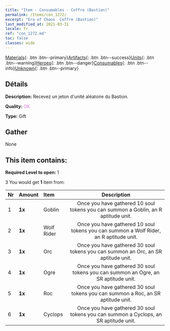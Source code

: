 ```yaml
---
title: "Item - Consumables - Coffre (Bastion)"
permalink: /Items/con_1272/
excerpt: "Era of Chaos  Coffre (Bastion)"
last_modified_at: 2021-03-31
locale: fr
ref: "con_1272.md"
toc: false
classes: wide
---
```

 [Materials](/fr/Items/){: .btn .btn--primary}[Artifacts](/fr/Items/Artifacts/){: .btn .btn--success}[Units](/fr/Items/Units/){: .btn .btn--warning}[Heroes](/fr/Items/Heroes/){: .btn .btn--danger}[Consumables](/fr/Items/Consumables/){: .btn .btn--info}[Unknown](/fr/Items/Unknown/){: .btn .btn--primary}

## Détails
 **Description:** Recevez un jeton d'unité aléatoire du Bastion.

 **Quality:** <span style="color: #DA70D6">OK</span>

 **Type:** Gift

## Gather

  None

## This item contains:

 **Required Level to open:** 1

 3 You would get **1** item  from:

  | Nr | Amount |     Item    | Description |
  |:---|:-------|:------------|:-----------:|
  | 1 |  **1x** | Goblin | Once you have gathered 10 soul tokens you can summon a Goblin, an R aptitude unit.  | 
  | 2 |  **1x** | Wolf Rider | Once you have gathered 10 soul tokens you can summon a Wolf Rider, an R aptitude unit.  | 
  | 3 |  **1x** | Orc | Once you have gathered 30 soul tokens you can summon an Orc, an SR aptitude unit.  | 
  | 4 |  **1x** | Ogre | Once you have gathered 30 soul tokens you can summon an Ogre, an SR aptitude unit.  | 
  | 5 |  **1x** | Roc | Once you have gathered 30 soul tokens you can summon a Roc, an SR aptitude unit.  | 
  | 6 |  **1x** | Cyclops | Once you have gathered 30 soul tokens you can summon a Cyclops, an SR aptitude unit.  | 
